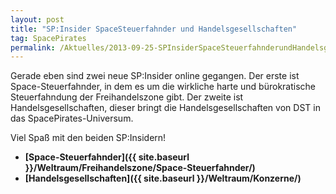 ```yaml
---
layout: post
title: "SP:Insider SpaceSteuerfahnder und Handelsgesellschaften"
tag: SpacePirates
permalink: /Aktuelles/2013-09-25-SPInsiderSpaceSteuerfahnderundHandelsgesellschaften
---
```


Gerade eben sind zwei neue SP:Insider online gegangen. Der erste ist Space-Steuerfahnder, in dem es um die wirkliche harte und bürokratische Steuerfahndung der Freihandelszone gibt. Der zweite ist Handelsgesellschaften, dieser bringt die Handelsgesellschaften von DST in das SpacePirates-Universum.

Viel Spaß mit den beiden SP:Insidern!

- **[Space-Steuerfahnder]({{ site.baseurl }}/Weltraum/Freihandelszone/Space-Steuerfahnder/)**
- **[Handelsgesellschaften]({{ site.baseurl }}/Weltraum/Konzerne/)**
